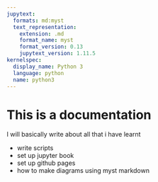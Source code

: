 ```yaml
---
jupytext:
  formats: md:myst
  text_representation:
    extension: .md
    format_name: myst
    format_version: 0.13
    jupytext_version: 1.11.5
kernelspec:
  display_name: Python 3
  language: python
  name: python3
---
```


# This is a documentation

I will basically write about all that i have learnt

- write scripts
- set up jupyter book
- set up github pages
- how to make diagrams using myst markdown